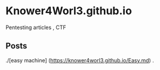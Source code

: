 # Knower4Worl3.github.io
Pentesting articles , CTF 

## Posts 

./[easy machine] (https://knower4worl3.github.io/Easy.md) . 

